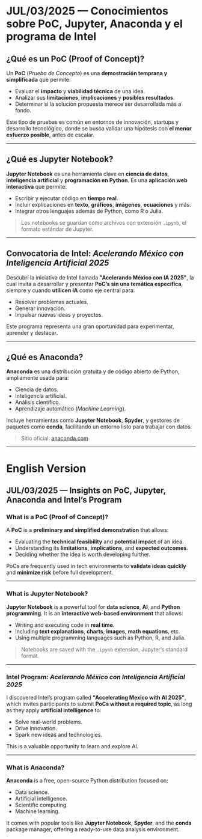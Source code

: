 # JUL/03/2025 — Conocimientos sobre PoC, Jupyter, Anaconda y el programa de Intel

## ¿Qué es un PoC (Proof of Concept)?
Un **PoC** (*Prueba de Concepto*) es una **demostración temprana y simplificada** que permite:

- Evaluar el **impacto** y **viabilidad técnica** de una idea.  
- Analizar sus **limitaciones**, **implicaciones** y **posibles resultados**.  
- Determinar si la solución propuesta merece ser desarrollada más a fondo.

Este tipo de pruebas es común en entornos de innovación, startups y desarrollo tecnológico, donde se busca validar una hipótesis con **el menor esfuerzo posible**, antes de escalar.

---

## ¿Qué es Jupyter Notebook?
**Jupyter Notebook** es una herramienta clave en **ciencia de datos**, **inteligencia artificial** y **programación en Python**. Es una **aplicación web interactiva** que permite:

- Escribir y ejecutar código en **tiempo real**.  
- Incluir explicaciones en **texto**, **gráficos**, **imágenes**, **ecuaciones** y más.  
- Integrar otros lenguajes además de Python, como R o Julia.

> Los notebooks se guardan como archivos con extensión `.ipynb`, el formato estándar de Jupyter.

---

## Convocatoria de Intel: *Acelerando México con Inteligencia Artificial 2025*
Descubrí la iniciativa de Intel llamada **"Acelerando México con IA 2025"**, la cual invita a desarrollar y presentar **PoC’s sin una temática específica**, siempre y cuando **utilicen IA** como eje central para:

- Resolver problemas actuales.  
- Generar innovación.  
- Impulsar nuevas ideas y proyectos.

Este programa representa una gran oportunidad para experimentar, aprender y destacar.

---

## ¿Qué es Anaconda?
**Anaconda** es una distribución gratuita y de código abierto de Python, ampliamente usada para:

- Ciencia de datos.  
- Inteligencia artificial.  
- Análisis científico.  
- Aprendizaje automático (*Machine Learning*).

Incluye herramientas como **Jupyter Notebook**, **Spyder**, y gestores de paquetes como **conda**, facilitando un entorno listo para trabajar con datos.

> Sitio oficial: [anaconda.com](https://www.anaconda.com)

---

# English Version

## JUL/03/2025 — Insights on PoC, Jupyter, Anaconda and Intel’s Program

### What is a PoC (Proof of Concept)?
A **PoC** is a **preliminary and simplified demonstration** that allows:

- Evaluating the **technical feasibility** and **potential impact** of an idea.  
- Understanding its **limitations**, **implications**, and **expected outcomes**.  
- Deciding whether the idea is worth developing further.

PoCs are frequently used in tech environments to **validate ideas quickly** and **minimize risk** before full development.

---

### What is Jupyter Notebook?
**Jupyter Notebook** is a powerful tool for **data science**, **AI**, and **Python programming**. It is an **interactive web-based environment** that allows:

- Writing and executing code in **real time**.  
- Including **text explanations**, **charts**, **images**, **math equations**, etc.  
- Using multiple programming languages such as Python, R, and Julia.

> Notebooks are saved with the `.ipynb` extension, Jupyter’s standard format.

---

### Intel Program: *Acelerando México con Inteligencia Artificial 2025*
I discovered Intel’s program called **"Accelerating Mexico with AI 2025"**, which invites participants to submit **PoCs without a required topic**, as long as they apply **artificial intelligence** to:

- Solve real-world problems.  
- Drive innovation.  
- Spark new ideas and technologies.

This is a valuable opportunity to learn and explore AI.

---

### What is Anaconda?
**Anaconda** is a free, open-source Python distribution focused on:

- Data science.  
- Artificial intelligence.  
- Scientific computing.  
- Machine learning.

It comes with popular tools like **Jupyter Notebook**, **Spyder**, and the **conda** package manager, offering a ready-to-use data analysis environment.
